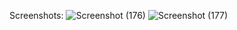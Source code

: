 Screenshots:
![Screenshot (176)](https://github.com/kunalchaudhari910/Tic-Tac-Toe/assets/100060759/ee09451f-fef7-4254-884b-04a7b56f2c62)
![Screenshot (177)](https://github.com/kunalchaudhari910/Tic-Tac-Toe/assets/100060759/6e048c8c-acd2-43f7-b6e3-ae4c107ad248)
